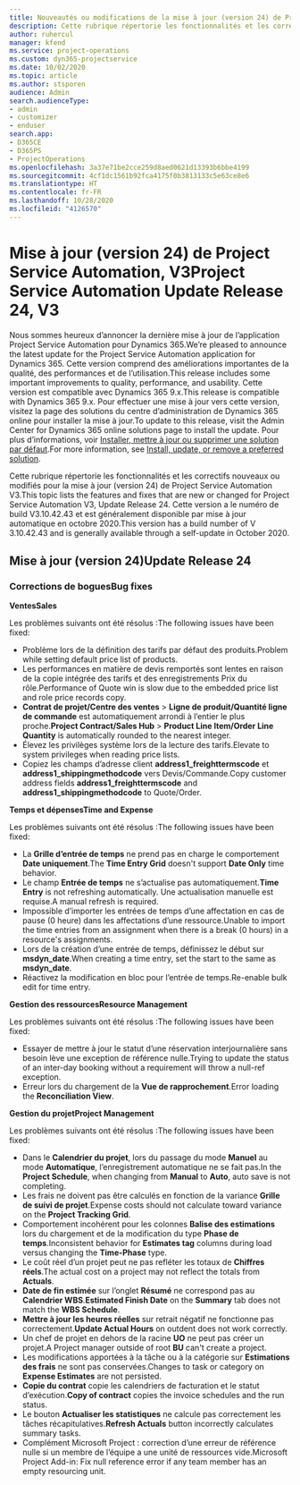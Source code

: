 ```yaml
---
title: Nouveautés ou modifications de la mise à jour (version 24) de Project Service Automation (correctif logiciel), V3
description: Cette rubrique répertorie les fonctionnalités et les correctifs disponibles pour la mise à jour (version 24) de Project Service Automation, V3.
author: ruhercul
manager: kfend
ms.service: project-operations
ms.custom: dyn365-projectservice
ms.date: 10/02/2020
ms.topic: article
ms.author: stsporen
audience: Admin
search.audienceType:
- admin
- customizer
- enduser
search.app:
- D365CE
- D365PS
- ProjectOperations
ms.openlocfilehash: 3a37e71be2cce259d8aed0621d13393b6bbe4199
ms.sourcegitcommit: 4cf1dc1561b92fca4175f0b3813133c5e63ce8e6
ms.translationtype: HT
ms.contentlocale: fr-FR
ms.lasthandoff: 10/28/2020
ms.locfileid: "4126570"
---
```

# <a name="project-service-automation-update-release-24-v3"></a><span data-ttu-id="71b43-103">Mise à jour (version 24) de Project Service Automation, V3</span><span class="sxs-lookup"><span data-stu-id="71b43-103">Project Service Automation Update Release 24, V3</span></span>

<span data-ttu-id="71b43-104">Nous sommes heureux d’annoncer la dernière mise à jour de l’application Project Service Automation pour Dynamics 365.</span><span class="sxs-lookup"><span data-stu-id="71b43-104">We’re pleased to announce the latest update for the Project Service Automation application for Dynamics 365.</span></span> <span data-ttu-id="71b43-105">Cette version comprend des améliorations importantes de la qualité, des performances et de l’utilisation.</span><span class="sxs-lookup"><span data-stu-id="71b43-105">This release includes some important improvements to quality, performance, and usability.</span></span> <span data-ttu-id="71b43-106">Cette version est compatible avec Dynamics 365 9.x.</span><span class="sxs-lookup"><span data-stu-id="71b43-106">This release is compatible with Dynamics 365 9.x.</span></span> <span data-ttu-id="71b43-107">Pour effectuer une mise à jour vers cette version, visitez la page des solutions du centre d’administration de Dynamics 365 online pour installer la mise à jour.</span><span class="sxs-lookup"><span data-stu-id="71b43-107">To update to this release, visit the Admin Center for Dynamics 365 online solutions page to install the update.</span></span> <span data-ttu-id="71b43-108">Pour plus d’informations, voir [Installer, mettre à jour ou supprimer une solution par défaut](https://docs.microsoft.com/power-platform/admin/install-remove-preferred-solution).</span><span class="sxs-lookup"><span data-stu-id="71b43-108">For more information, see [Install, update, or remove a preferred solution](https://docs.microsoft.com/power-platform/admin/install-remove-preferred-solution).</span></span>

<span data-ttu-id="71b43-109">Cette rubrique répertorie les fonctionnalités et les correctifs nouveaux ou modifiés pour la mise à jour (version 24) de Project Service Automation V3.</span><span class="sxs-lookup"><span data-stu-id="71b43-109">This topic lists the features and fixes that are new or changed for Project Service Automation V3, Update Release 24.</span></span> <span data-ttu-id="71b43-110">Cette version a le numéro de build V3.10.42.43 et est généralement disponible par mise à jour automatique en octobre 2020.</span><span class="sxs-lookup"><span data-stu-id="71b43-110">This version has a build number of V 3.10.42.43 and is generally available through a self-update in October 2020.</span></span>

## <a name="update-release-24"></a><span data-ttu-id="71b43-111">Mise à jour (version 24)</span><span class="sxs-lookup"><span data-stu-id="71b43-111">Update Release 24</span></span>

### <a name="bug-fixes"></a><span data-ttu-id="71b43-112">Corrections de bogues</span><span class="sxs-lookup"><span data-stu-id="71b43-112">Bug fixes</span></span>

<span data-ttu-id="71b43-113">**Ventes**</span><span class="sxs-lookup"><span data-stu-id="71b43-113">**Sales**</span></span>

<span data-ttu-id="71b43-114">Les problèmes suivants ont été résolus :</span><span class="sxs-lookup"><span data-stu-id="71b43-114">The following issues have been fixed:</span></span>

- <span data-ttu-id="71b43-115">Problème lors de la définition des tarifs par défaut des produits.</span><span class="sxs-lookup"><span data-stu-id="71b43-115">Problem while setting default price list of products.</span></span>
- <span data-ttu-id="71b43-116">Les performances en matière de devis remportés sont lentes en raison de la copie intégrée des tarifs et des enregistrements Prix du rôle.</span><span class="sxs-lookup"><span data-stu-id="71b43-116">Performance of Quote win is slow due to the embedded price list and role price records copy.</span></span>
- <span data-ttu-id="71b43-117">**Contrat de projet/Centre des ventes** > **Ligne de produit/Quantité ligne de commande** est automatiquement arrondi à l’entier le plus proche.</span><span class="sxs-lookup"><span data-stu-id="71b43-117">**Project Contract/Sales Hub** > **Product Line Item/Order Line Quantity** is automatically rounded to the nearest integer.</span></span>
- <span data-ttu-id="71b43-118">Élevez les privilèges système lors de la lecture des tarifs.</span><span class="sxs-lookup"><span data-stu-id="71b43-118">Elevate to system privileges when reading price lists.</span></span>
- <span data-ttu-id="71b43-119">Copiez les champs d’adresse client **address1_freighttermscode** et **address1_shippingmethodcode** vers Devis/Commande.</span><span class="sxs-lookup"><span data-stu-id="71b43-119">Copy customer address fields **address1_freighttermscode** and **address1_shippingmethodcode** to Quote/Order.</span></span> 


<span data-ttu-id="71b43-120">**Temps et dépenses**</span><span class="sxs-lookup"><span data-stu-id="71b43-120">**Time and Expense**</span></span>

<span data-ttu-id="71b43-121">Les problèmes suivants ont été résolus :</span><span class="sxs-lookup"><span data-stu-id="71b43-121">The following issues have been fixed:</span></span>

- <span data-ttu-id="71b43-122">La **Grille d’entrée de temps** ne prend pas en charge le comportement **Date uniquement**.</span><span class="sxs-lookup"><span data-stu-id="71b43-122">The **Time Entry Grid** doesn't support **Date Only** time behavior.</span></span>
- <span data-ttu-id="71b43-123">Le champ **Entrée de temps** ne s’actualise pas automatiquement.</span><span class="sxs-lookup"><span data-stu-id="71b43-123">**Time Entry** is not refreshing automatically.</span></span> <span data-ttu-id="71b43-124">Une actualisation manuelle est requise.</span><span class="sxs-lookup"><span data-stu-id="71b43-124">A manual refresh is required.</span></span>
- <span data-ttu-id="71b43-125">Impossible d’importer les entrées de temps d’une affectation en cas de pause (0 heure) dans les affectations d’une ressource.</span><span class="sxs-lookup"><span data-stu-id="71b43-125">Unable to import the time entries from an assignment when there is a break (0 hours) in a resource's assignments.</span></span>
- <span data-ttu-id="71b43-126">Lors de la création d’une entrée de temps, définissez le début sur **msdyn_date**.</span><span class="sxs-lookup"><span data-stu-id="71b43-126">When creating a time entry, set the start to the same as **msdyn_date**.</span></span>
- <span data-ttu-id="71b43-127">Réactivez la modification en bloc pour l’entrée de temps.</span><span class="sxs-lookup"><span data-stu-id="71b43-127">Re-enable bulk edit for time entry.</span></span>

<span data-ttu-id="71b43-128">**Gestion des ressources**</span><span class="sxs-lookup"><span data-stu-id="71b43-128">**Resource Management**</span></span>

<span data-ttu-id="71b43-129">Les problèmes suivants ont été résolus :</span><span class="sxs-lookup"><span data-stu-id="71b43-129">The following issues have been fixed:</span></span>

- <span data-ttu-id="71b43-130">Essayer de mettre à jour le statut d’une réservation interjournalière sans besoin lève une exception de référence nulle.</span><span class="sxs-lookup"><span data-stu-id="71b43-130">Trying to update the status of an inter-day booking without a requirement will throw a null-ref exception.</span></span>
- <span data-ttu-id="71b43-131">Erreur lors du chargement de la **Vue de rapprochement**.</span><span class="sxs-lookup"><span data-stu-id="71b43-131">Error loading the **Reconciliation View**.</span></span>


<span data-ttu-id="71b43-132">**Gestion du projet**</span><span class="sxs-lookup"><span data-stu-id="71b43-132">**Project Management**</span></span>

<span data-ttu-id="71b43-133">Les problèmes suivants ont été résolus :</span><span class="sxs-lookup"><span data-stu-id="71b43-133">The following issues have been fixed:</span></span>

- <span data-ttu-id="71b43-134">Dans le **Calendrier du projet**, lors du passage du mode **Manuel** au mode **Automatique**, l’enregistrement automatique ne se fait pas.</span><span class="sxs-lookup"><span data-stu-id="71b43-134">In the **Project Schedule**, when changing from **Manual** to **Auto**, auto save is not completing.</span></span>
- <span data-ttu-id="71b43-135">Les frais ne doivent pas être calculés en fonction de la variance **Grille de suivi de projet**.</span><span class="sxs-lookup"><span data-stu-id="71b43-135">Expense costs should not calculate toward variance on the **Project Tracking Grid**.</span></span>
- <span data-ttu-id="71b43-136">Comportement incohérent pour les colonnes **Balise des estimations** lors du chargement et de la modification du type **Phase de temps**.</span><span class="sxs-lookup"><span data-stu-id="71b43-136">Inconsistent behavior for **Estimates tag** columns during load versus changing the **Time-Phase** type.</span></span>
- <span data-ttu-id="71b43-137">Le coût réel d’un projet peut ne pas refléter les totaux de **Chiffres réels**.</span><span class="sxs-lookup"><span data-stu-id="71b43-137">The actual cost on a project may not reflect the totals from **Actuals**.</span></span>
- <span data-ttu-id="71b43-138">**Date de fin estimée** sur l’onglet **Résumé** ne correspond pas au **Calendrier WBS**.</span><span class="sxs-lookup"><span data-stu-id="71b43-138">**Estimated Finish Date** on the **Summary** tab does not match the **WBS Schedule**.</span></span>
- <span data-ttu-id="71b43-139">**Mettre à jour les heures réelles** sur retrait négatif ne fonctionne pas correctement.</span><span class="sxs-lookup"><span data-stu-id="71b43-139">**Update Actual Hours** on outdent does not work correctly.</span></span>
- <span data-ttu-id="71b43-140">Un chef de projet en dehors de la racine **UO** ne peut pas créer un projet.</span><span class="sxs-lookup"><span data-stu-id="71b43-140">A Project manager outside of root **BU** can't create a project.</span></span>
- <span data-ttu-id="71b43-141">Les modifications apportées à la tâche ou à la catégorie sur **Estimations des frais** ne sont pas conservées.</span><span class="sxs-lookup"><span data-stu-id="71b43-141">Changes to task or category on **Expense Estimates** are not persisted.</span></span>
- <span data-ttu-id="71b43-142">**Copie du contrat** copie les calendriers de facturation et le statut d’exécution.</span><span class="sxs-lookup"><span data-stu-id="71b43-142">**Copy of contract** copies the invoice schedules and the run status.</span></span>
- <span data-ttu-id="71b43-143">Le bouton **Actualiser les statistiques** ne calcule pas correctement les tâches récapitulatives.</span><span class="sxs-lookup"><span data-stu-id="71b43-143">**Refresh Actuals** button incorrectly calculates summary tasks.</span></span>
- <span data-ttu-id="71b43-144">Complément Microsoft Project : correction d’une erreur de référence nulle si un membre de l’équipe a une unité de ressources vide.</span><span class="sxs-lookup"><span data-stu-id="71b43-144">Microsoft Project Add-in: Fix null reference error if any team member has an empty resourcing unit.</span></span>


